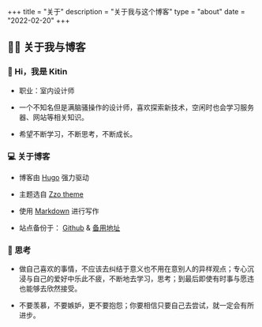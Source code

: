 +++
title = "关于"
description = "关于我与这个博客"
type = "about"
date = "2022-02-20"
+++

## 🙋‍♂️ 关于我与博客

### 👋 Hi，我是 Kitin

- 职业：室内设计师

- 一个不知名但是满脑骚操作的设计师，喜欢探索新技术，空闲时也会学习服务器、网站等相关知识。

- 希望不断学习，不断思考，不断成长。

### 💻 关于博客

- 博客由 <a href="https://gohugo.io" target="_blank">Hugo</a> 强力驱动

- 主题选自 <a href="https://github.com/zzossig/hugo-theme-zzo" target="_blank">Zzo theme</a>

- 使用 <a href="https://markdown.com.cn" target="_blank">Markdown</a> 进行写作

- 站点备份于： <a href="https://github.com" target="_blank">Github</a> & <a href="https://blog.kitin.cn" target="_blank">备用地址</a>

### 🧠 思考

- 做自己喜欢的事情，不应该去纠结于意义也不用在意别人的异样观点；专心沉浸与自己的爱好中乐此不疲，不断地去学习，思考；到最后即使有时事与愿违也能够去欣然接受。

- 不要羡慕，不要嫉妒，更不要抱怨；你要相信只要自己去尝试，就一定会有所进步。